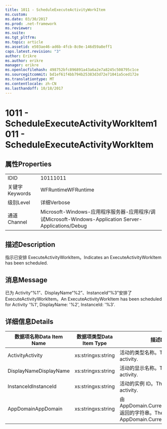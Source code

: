 ```yaml
---
title: 1011 - ScheduleExecuteActivityWorkItem
ms.custom: 
ms.date: 03/30/2017
ms.prod: .net-framework
ms.reviewer: 
ms.suite: 
ms.tgt_pltfrm: 
ms.topic: article
ms.assetid: e503ae46-ad6b-4fcb-8c0e-146d59a8eff1
caps.latest.revision: "3"
author: Erikre
ms.author: erikre
manager: erikre
ms.openlocfilehash: 498752bfc896891a43a6a2e7a8245c508795c1ce
ms.sourcegitcommit: bd1ef61f4bb794b25383d3d72e71041a5ced172e
ms.translationtype: MT
ms.contentlocale: zh-CN
ms.lasthandoff: 10/18/2017
---
```

# <a name="1011---scheduleexecuteactivityworkitem"></a><span data-ttu-id="ff351-102">1011 - ScheduleExecuteActivityWorkItem</span><span class="sxs-lookup"><span data-stu-id="ff351-102">1011 - ScheduleExecuteActivityWorkItem</span></span>
## <a name="properties"></a><span data-ttu-id="ff351-103">属性</span><span class="sxs-lookup"><span data-stu-id="ff351-103">Properties</span></span>  
  
|||  
|-|-|  
|<span data-ttu-id="ff351-104">ID</span><span class="sxs-lookup"><span data-stu-id="ff351-104">ID</span></span>|<span data-ttu-id="ff351-105">1011</span><span class="sxs-lookup"><span data-stu-id="ff351-105">1011</span></span>|  
|<span data-ttu-id="ff351-106">关键字</span><span class="sxs-lookup"><span data-stu-id="ff351-106">Keywords</span></span>|<span data-ttu-id="ff351-107">WFRuntime</span><span class="sxs-lookup"><span data-stu-id="ff351-107">WFRuntime</span></span>|  
|<span data-ttu-id="ff351-108">级别</span><span class="sxs-lookup"><span data-stu-id="ff351-108">Level</span></span>|<span data-ttu-id="ff351-109">详细</span><span class="sxs-lookup"><span data-stu-id="ff351-109">Verbose</span></span>|  
|<span data-ttu-id="ff351-110">通道</span><span class="sxs-lookup"><span data-stu-id="ff351-110">Channel</span></span>|<span data-ttu-id="ff351-111">Microsoft-Windows-应用程序服务器-应用程序/调试</span><span class="sxs-lookup"><span data-stu-id="ff351-111">Microsoft-Windows-Application Server-Applications/Debug</span></span>|  
  
## <a name="description"></a><span data-ttu-id="ff351-112">描述</span><span class="sxs-lookup"><span data-stu-id="ff351-112">Description</span></span>  
 <span data-ttu-id="ff351-113">指示已安排 ExecuteActivityWorkItem。</span><span class="sxs-lookup"><span data-stu-id="ff351-113">Indicates an ExecuteActivityWorkItem has been scheduled.</span></span>  
  
## <a name="message"></a><span data-ttu-id="ff351-114">消息</span><span class="sxs-lookup"><span data-stu-id="ff351-114">Message</span></span>  
 <span data-ttu-id="ff351-115">已为 Activity“%1”、DisplayName“%2”、InstanceId“%3”安排了 ExecuteActivityWorkItem。</span><span class="sxs-lookup"><span data-stu-id="ff351-115">An ExecuteActivityWorkItem has been scheduled for Activity '%1', DisplayName: '%2', InstanceId: '%3'.</span></span>  
  
## <a name="details"></a><span data-ttu-id="ff351-116">详细信息</span><span class="sxs-lookup"><span data-stu-id="ff351-116">Details</span></span>  
  
|<span data-ttu-id="ff351-117">数据项名称</span><span class="sxs-lookup"><span data-stu-id="ff351-117">Data Item Name</span></span>|<span data-ttu-id="ff351-118">数据项类型</span><span class="sxs-lookup"><span data-stu-id="ff351-118">Data Item Type</span></span>|<span data-ttu-id="ff351-119">描述</span><span class="sxs-lookup"><span data-stu-id="ff351-119">Description</span></span>|  
|--------------------|--------------------|-----------------|  
|<span data-ttu-id="ff351-120">Activity</span><span class="sxs-lookup"><span data-stu-id="ff351-120">Activity</span></span>|<span data-ttu-id="ff351-121">xs:string</span><span class="sxs-lookup"><span data-stu-id="ff351-121">xs:string</span></span>|<span data-ttu-id="ff351-122">活动的类型名称。</span><span class="sxs-lookup"><span data-stu-id="ff351-122">The type name of the activity.</span></span>|  
|<span data-ttu-id="ff351-123">DisplayName</span><span class="sxs-lookup"><span data-stu-id="ff351-123">DisplayName</span></span>|<span data-ttu-id="ff351-124">xs:string</span><span class="sxs-lookup"><span data-stu-id="ff351-124">xs:string</span></span>|<span data-ttu-id="ff351-125">活动的显示名称。</span><span class="sxs-lookup"><span data-stu-id="ff351-125">The display name of the activity.</span></span>|  
|<span data-ttu-id="ff351-126">InstanceId</span><span class="sxs-lookup"><span data-stu-id="ff351-126">InstanceId</span></span>|<span data-ttu-id="ff351-127">xs:string</span><span class="sxs-lookup"><span data-stu-id="ff351-127">xs:string</span></span>|<span data-ttu-id="ff351-128">活动的实例 ID。</span><span class="sxs-lookup"><span data-stu-id="ff351-128">The instance id of the activity.</span></span>|  
|<span data-ttu-id="ff351-129">AppDomain</span><span class="sxs-lookup"><span data-stu-id="ff351-129">AppDomain</span></span>|<span data-ttu-id="ff351-130">xs:string</span><span class="sxs-lookup"><span data-stu-id="ff351-130">xs:string</span></span>|<span data-ttu-id="ff351-131">由 AppDomain.CurrentDomain.FriendlyName 返回的字符串。</span><span class="sxs-lookup"><span data-stu-id="ff351-131">The string returned by AppDomain.CurrentDomain.FriendlyName.</span></span>|
